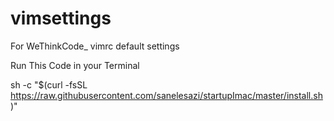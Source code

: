 # vimsettings
For WeThinkCode_ vimrc default settings

Run This Code in your Terminal

sh -c "$(curl -fsSL https://raw.githubusercontent.com/sanelesazi/startupImac/master/install.sh)"
